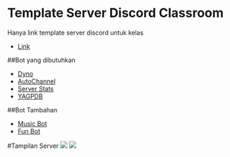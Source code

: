 # Template Server Discord Classroom

Hanya link template server discord untuk kelas
- [Link](https://discord.new/nrAgrxyb6YkA)

##Bot yang dibutuhkan
- [Dyno](https://discord.bots.gg/bots/155149108183695360)
- [AutoChannel](https://discord.bots.gg/bots/637575114816225295)
- [Server Stats](https://discord.bots.gg/bots/458276816071950337)
- [YAGPDB](https://yagpdb.xyz)

##Bot Tambahan
- [Music Bot](https://top.gg/tag/music)
- [Fun Bot](https://top.gg/tag/fun)



#Tampilan Server
<img src="https://i.ibb.co/CMFLHHm/image-2022-04-23-081136976.png" />
<img src="https://i.ibb.co/z5Ccgbf/image-2022-04-23-081251735.png" />
